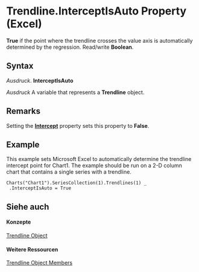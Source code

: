 
# Trendline.InterceptIsAuto Property (Excel)

 **True** if the point where the trendline crosses the value axis is automatically determined by the regression. Read/write **Boolean**.


## Syntax

 _Ausdruck_. **InterceptIsAuto**

 _Ausdruck_ A variable that represents a **Trendline** object.


## Remarks

Setting the  **[Intercept](ec5ea945-59d7-3ec2-42cd-95c7031880e8.md)** property sets this property to **False**.


## Example

This example sets Microsoft Excel to automatically determine the trendline intercept point for Chart1. The example should be run on a 2-D column chart that contains a single series with a trendline.


```
Charts("Chart1").SeriesCollection(1).Trendlines(1) _ 
 .InterceptIsAuto = True
```


## Siehe auch


#### Konzepte


[Trendline Object](5c04b065-57f4-a059-7c22-50612bd727ea.md)
#### Weitere Ressourcen


[Trendline Object Members](http://msdn.microsoft.com/library/b63cecc4-6151-f66c-8d73-9f66850046b1%28Office.15%29.aspx)